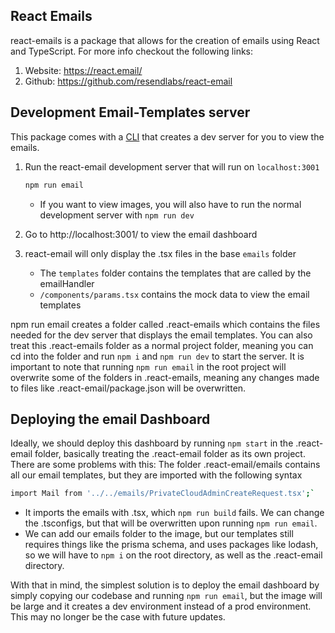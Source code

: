 ## React Emails

react-emails is a package that allows for the creation of emails using React and TypeScript. For more info checkout the following links:

1. Website: https://react.email/
1. Github: https://github.com/resendlabs/react-email

## Development Email-Templates server

This package comes with a [CLI](https://react.email/docs/cli) that creates a dev server for you to view the emails.

1. Run the react-email development server that will run on `localhost:3001`

   ```sh
   npm run email
   ```

   - If you want to view images, you will also have to run the normal development server with `npm run dev`

1. Go to http://localhost:3001/ to view the email dashboard

1. react-email will only display the .tsx files in the base `emails` folder
   - The `templates` folder contains the templates that are called by the emailHandler
   - `/components/params.tsx` contains the mock data to view the email templates

npm run email creates a folder called .react-emails which contains the files needed for the dev server that displays the email templates. You can also treat this .react-emails folder as a normal project folder, meaning you can cd into the folder and run `npm i` and `npm run dev` to start the server. It is important to note that running `npm run email` in the root project will overwrite some of the folders in .react-emails, meaning any changes made to files like .react-email/package.json will be overwritten.

## Deploying the email Dashboard

Ideally, we should deploy this dashboard by running `npm start` in the .react-email folder, basically treating the .react-email folder as its own project. There are some problems with this:
The folder .react-email/emails contains all our email templates, but they are imported with the following syntax

```sh
import Mail from '../../emails/PrivateCloudAdminCreateRequest.tsx';`
```

- It imports the emails with .tsx, which `npm run build` fails. We can change the .tsconfigs, but that will be overwritten upon running `npm run email`.
- We can add our emails folder to the image, but our templates still requires things like the prisma schema, and uses packages like lodash, so we will have to `npm i` on the root directory, as well as the .react-email directory.

With that in mind, the simplest solution is to deploy the email dashboard by simply copying our codebase and running `npm run email`, but the image will be large and it creates a dev environment instead of a prod environment. This may no longer be the case with future updates.
